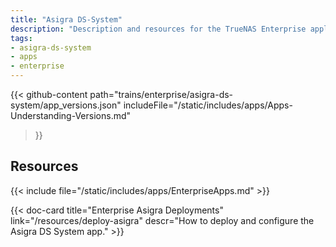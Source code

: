 ```yaml
---
title: "Asigra DS-System"
description: "Description and resources for the TrueNAS Enterprise application called Asigra DS-System."
tags:
- asigra-ds-system
- apps
- enterprise
---
```


{{< github-content 
    path="trains/enterprise/asigra-ds-system/app_versions.json"
	includeFile="/static/includes/apps/Apps-Understanding-Versions.md"
>}}

## Resources

{{< include file="/static/includes/apps/EnterpriseApps.md" >}}

<div class="docs-sections">

{{< doc-card title="Enterprise Asigra Deployments" link="/resources/deploy-asigra"
descr="How to deploy and configure the Asigra DS System app." >}}

</div>
